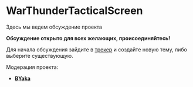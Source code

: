 # WarThunderTacticalScreen
Здесь мы ведем обсуждение проекта

**Обсуждение открыто для всех желающих, происоединяйтесь!** 

Для начала обсуждения зайдите в 
[трекер](https://github.com/byaka/WarThunderTacticalScreen_discuss/issues) и создайте новую тему, либо выберите существующую.

Модерация проекта:

 - **[BYaka](https://github.com/byaka)**

